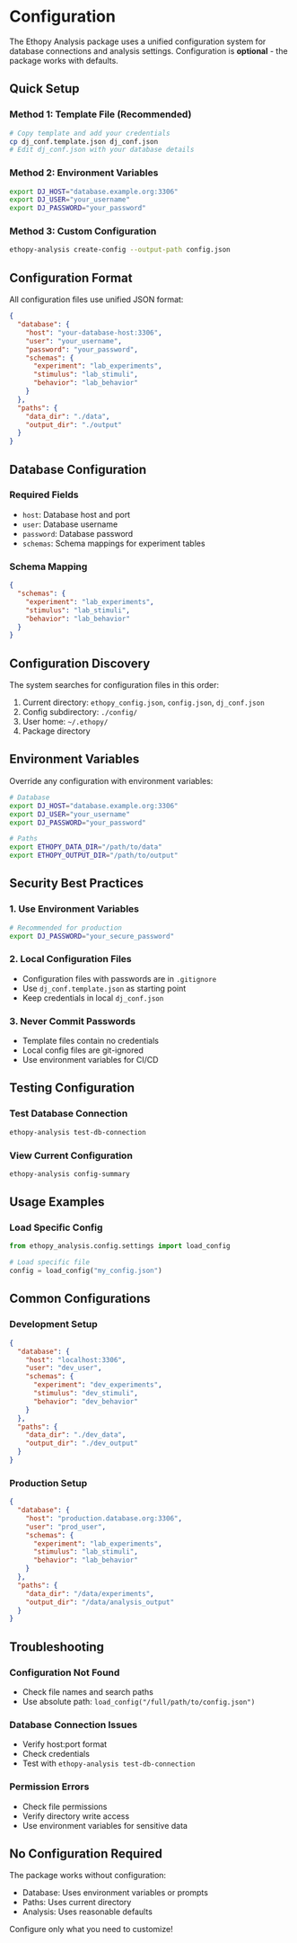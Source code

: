 # Configuration

The Ethopy Analysis package uses a unified configuration system for database connections and analysis settings. Configuration is **optional** - the package works with defaults.

## Quick Setup

### Method 1: Template File (Recommended)
```bash
# Copy template and add your credentials
cp dj_conf.template.json dj_conf.json
# Edit dj_conf.json with your database details
```

### Method 2: Environment Variables
```bash
export DJ_HOST="database.example.org:3306"
export DJ_USER="your_username" 
export DJ_PASSWORD="your_password"
```

### Method 3: Custom Configuration
```bash
ethopy-analysis create-config --output-path config.json
```

## Configuration Format

All configuration files use unified JSON format:

```json
{
  "database": {
    "host": "your-database-host:3306",
    "user": "your_username",
    "password": "your_password",
    "schemas": {
      "experiment": "lab_experiments",
      "stimulus": "lab_stimuli",
      "behavior": "lab_behavior"
    }
  },
  "paths": {
    "data_dir": "./data",
    "output_dir": "./output"
  }
}
```

## Database Configuration

### Required Fields
- `host`: Database host and port
- `user`: Database username
- `password`: Database password
- `schemas`: Schema mappings for experiment tables

### Schema Mapping
```json
{
  "schemas": {
    "experiment": "lab_experiments",
    "stimulus": "lab_stimuli", 
    "behavior": "lab_behavior"
  }
}
```

## Configuration Discovery

The system searches for configuration files in this order:

1. Current directory: `ethopy_config.json`, `config.json`, `dj_conf.json`
2. Config subdirectory: `./config/`
3. User home: `~/.ethopy/`
4. Package directory

## Environment Variables

Override any configuration with environment variables:

```bash
# Database
export DJ_HOST="database.example.org:3306"
export DJ_USER="your_username"
export DJ_PASSWORD="your_password"

# Paths
export ETHOPY_DATA_DIR="/path/to/data"
export ETHOPY_OUTPUT_DIR="/path/to/output"
```

## Security Best Practices

### 1. Use Environment Variables
```bash
# Recommended for production
export DJ_PASSWORD="your_secure_password"
```

### 2. Local Configuration Files
- Configuration files with passwords are in `.gitignore`
- Use `dj_conf.template.json` as starting point
- Keep credentials in local `dj_conf.json`

### 3. Never Commit Passwords
- Template files contain no credentials
- Local config files are git-ignored
- Use environment variables for CI/CD

## Testing Configuration

### Test Database Connection
```bash
ethopy-analysis test-db-connection
```

### View Current Configuration
```bash
ethopy-analysis config-summary
```

## Usage Examples

<!-- ### Basic Usage (No Configuration)
```python
from ethopy_analysis.plots.animal import plot_animal_performance

# Works with defaults
plot_animal_performance(your_dataframe)
``` -->

<!-- ### With Database
```python
from ethopy_analysis.data.loaders import load_animal_data

# Uses configured database
animal_data = load_animal_data(animal_id=123)
``` -->

### Load Specific Config
```python
from ethopy_analysis.config.settings import load_config

# Load specific file
config = load_config("my_config.json")
```

## Common Configurations

### Development Setup
```json
{
  "database": {
    "host": "localhost:3306",
    "user": "dev_user",
    "schemas": {
      "experiment": "dev_experiments",
      "stimulus": "dev_stimuli",
      "behavior": "dev_behavior"
    }
  },
  "paths": {
    "data_dir": "./dev_data",
    "output_dir": "./dev_output"
  }
}
```

### Production Setup
```json
{
  "database": {
    "host": "production.database.org:3306",
    "user": "prod_user",
    "schemas": {
      "experiment": "lab_experiments",
      "stimulus": "lab_stimuli",
      "behavior": "lab_behavior"
    }
  },
  "paths": {
    "data_dir": "/data/experiments",
    "output_dir": "/data/analysis_output"
  }
}
```

## Troubleshooting

### Configuration Not Found
- Check file names and search paths
- Use absolute path: `load_config("/full/path/to/config.json")`

### Database Connection Issues
- Verify host:port format
- Check credentials
- Test with `ethopy-analysis test-db-connection`

### Permission Errors
- Check file permissions
- Verify directory write access
- Use environment variables for sensitive data

## No Configuration Required

The package works without configuration:
- Database: Uses environment variables or prompts
- Paths: Uses current directory
- Analysis: Uses reasonable defaults

Configure only what you need to customize!
